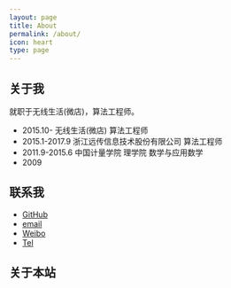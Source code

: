 ```yaml
---
layout: page
title: About
permalink: /about/
icon: heart
type: page
---
```



## 关于我

就职于无线生活(微店)，算法工程师。

* 2015.10-       无线生活(微店) 算法工程师
* 2015.1-2017.9  浙江远传信息技术股份有限公司 算法工程师
* 2011.9-2015.6  中国计量学院 理学院 数学与应用数学
* 2009

## 联系我

* [GitHub](https://github.com/1007530194)
* [email](1007530194@qq.com)
* [Weibo](http://weibo.com/2482321640)
* [Tel](15068733021)

## 关于本站

